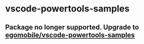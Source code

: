 # vscode-powertools-samples

## Package no longer supported. Upgrade to [egomobile/vscode-powertools-samples](https://github.com/egomobile/vscode-powertools-samples)
